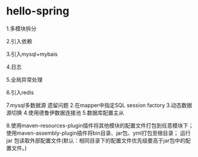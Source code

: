 # hello-spring

1.多模块拆分

2.引入依赖

3.引入mysql+mybais

4.日志

5.全局异常处理

6.引入redis

7.mysql多数据源
遗留问题
2.在mapper中指定SQL session factory
3.动态数据源切换
4.使用德鲁伊数据连接池
5.数据库配置主从

8.使用maven-resources-plugin插件将其他模块的配置文件打包到任意模块下；
使用maven-assembly-plugin插件将bin目录、jar包、yml打包至根目录；
运行 jar 包读取外部配置文件(默认：相同目录下的配置文件优先级要高于jar包中的配置文件。)